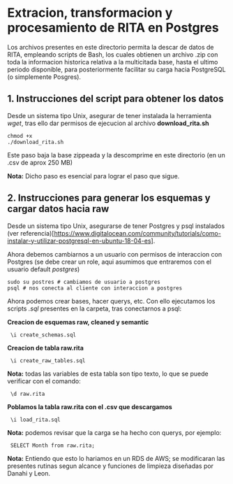 # Extracion, transformacion y procesamiento de RITA en Postgres


Los archivos presentes en este directorio permita la descar de datos de RITA, empleando scripts de Bash, los cuales obtienen un archivo .zip con toda la informacion historica relativa a la multicitada base, hasta el ultimo periodo disponible, para posteriormente facilitar su carga hacia PostgreSQL (o simplemente Posgres).

## 1. Instrucciones del script para obtener los datos

Desde un sistema tipo Unix, asegurar de tener instalada la herramienta *wget*, tras ello dar permisos de ejecucion al archivo **download_rita.sh**

```
chmod +x
./download_rita.sh

```

Este paso baja la base zippeada y la descomprime en este directorio (en un .csv de aprox 250 MB)

**Nota:** Dicho paso es esencial para lograr el paso que sigue.

## 2. Instrucciones para generar los esquemas y cargar datos hacia raw

Desde un sistema tipo Unix, asegurarse de tener Postgres y psql instalados (ver referencia)[https://www.digitalocean.com/community/tutorials/como-instalar-y-utilizar-postgresql-en-ubuntu-18-04-es].

Ahora debemos cambiarnos a un usuario con permisos de interaccion con Postgres (se debe crear un role, aqui asumimos que entraremos con el usuario default *postgres*)

```
sudo su postres # cambiamos de usuario a postgres
psql # nos conecta al cliente con interaccion a postgres
```

Ahora podemos crear bases, hacer querys, etc. Con ello ejecutamos los scripts *.sql* presentes en la carpeta, tras conectarnos a psql:

**Creacion de esquemas raw, cleaned y semantic**

```
 \i create_schemas.sql
```

**Creacion de tabla raw.rita**

```
 \i create_raw_tables.sql
```

**Nota:** todas las variables de esta tabla son tipo texto, lo que se puede verificar con el comando:

```
 \d raw.rita
```


**Poblamos la tabla raw.rita con el .csv que descargamos**

```
 \i load_rita.sql
```

**Nota:** podemos revisar que la carga se ha hecho con querys, por ejemplo:

```
 SELECT Month from raw.rita;
```


**Nota:** Entiendo que esto lo hariamos en un RDS de AWS; se modificaran las presentes rutinas segun alcance y funciones de limpieza diseñadas por Danahi y Leon.
